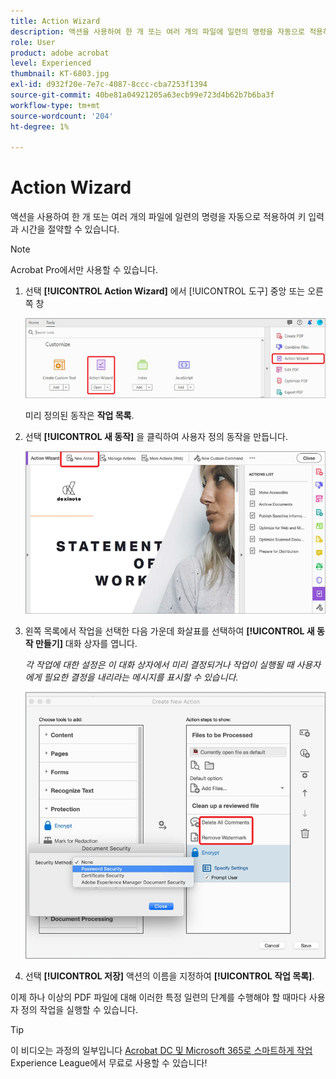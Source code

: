 ```yaml
---
title: Action Wizard
description: 액션을 사용하여 한 개 또는 여러 개의 파일에 일련의 명령을 자동으로 적용하여 키 입력과 시간 절약
role: User
product: adobe acrobat
level: Experienced
thumbnail: KT-6803.jpg
exl-id: d932f20e-7e7c-4087-8ccc-cba7253f1394
source-git-commit: 40be81a04921205a63ecb99e723d4b62b7b6ba3f
workflow-type: tm+mt
source-wordcount: '204'
ht-degree: 1%

---
```


# Action Wizard

액션을 사용하여 한 개 또는 여러 개의 파일에 일련의 명령을 자동으로 적용하여 키 입력과 시간을 절약할 수 있습니다.

>[!NOTE]
>
>Acrobat Pro에서만 사용할 수 있습니다.

1. 선택 **[!UICONTROL Action Wizard]** 에서 [!UICONTROL 도구] 중앙 또는 오른쪽 창

   ![Action Wizard 1단계](../assets/ActionWizard_1.png)

   미리 정의된 동작은 **작업 목록**.

1. 선택 **[!UICONTROL 새 동작]** 을 클릭하여 사용자 정의 동작을 만듭니다.

   ![Action Wizard 2단계](../assets/ActionWizard_2.png)

1. 왼쪽 목록에서 작업을 선택한 다음 가운데 화살표를 선택하여 **[!UICONTROL 새 동작 만들기]** 대화 상자를 엽니다.

   *각 작업에 대한 설정은 이 대화 상자에서 미리 결정되거나 작업이 실행될 때 사용자에게 필요한 결정을 내리라는 메시지를 표시할 수 있습니다.*

   ![Action Wizard 3단계](../assets/ActionWizard_3.png)

1. 선택 **[!UICONTROL 저장]** 액션의 이름을 지정하여 **[!UICONTROL 작업 목록]**.

이제 하나 이상의 PDF 파일에 대해 이러한 특정 일련의 단계를 수행해야 할 때마다 사용자 정의 작업을 실행할 수 있습니다.

>[!TIP]
>
>이 비디오는 과정의 일부입니다 [Acrobat DC 및 Microsoft 365로 스마트하게 작업](https://experienceleague.adobe.com/?recommended=Acrobat-U-1-2021.microsoft365) Experience League에서 무료로 사용할 수 있습니다!
